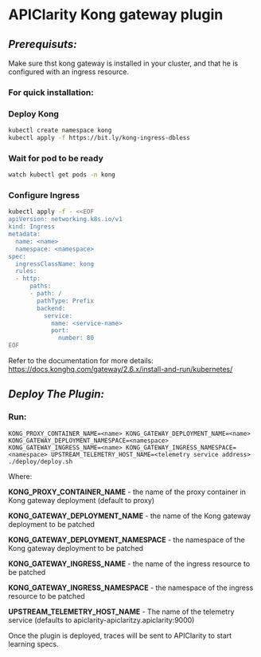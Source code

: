 # APIClarity Kong gateway plugin

## _Prerequisuts:_ 

Make sure thst kong gateway is installed in your cluster, and that he is configured with an ingress resource.

### For quick installation:

### Deploy Kong
```sh
kubectl create namespace kong
kubectl apply -f https://bit.ly/kong-ingress-dbless
```

### Wait for pod to be ready
```sh
watch kubectl get pods -n kong
```

### Configure Ingress
```sh
kubectl apply -f - <<EOF
apiVersion: networking.k8s.io/v1
kind: Ingress
metadata:
  name: <name>
  namespace: <namespace>
spec:
  ingressClassName: kong
  rules:
  - http:
      paths:
      - path: /
        pathType: Prefix
        backend:
          service:
            name: <service-name>
            port:
              number: 80
EOF
```

Refer to the documentation for more details: https://docs.konghq.com/gateway/2.6.x/install-and-run/kubernetes/

  
## _Deploy The Plugin:_
  
### Run:
  
```shell
KONG_PROXY_CONTAINER_NAME=<name> KONG_GATEWAY_DEPLOYMENT_NAME=<name> KONG_GATEWAY_DEPLOYMENT_NAMESPACE=<namespace> KONG_GATEWAY_INGRESS_NAME=<name> KONG_GATEWAY_INGRESS_NAMESPACE=<namespace> UPSTREAM_TELEMETRY_HOST_NAME=<telemetry service address> ./deploy/deploy.sh
```

Where:

**KONG_PROXY_CONTAINER_NAME** - the name of the proxy container in Kong gateway deployment (default to proxy)

**KONG_GATEWAY_DEPLOYMENT_NAME** - the name of the Kong gateway deployment to be patched

**KONG_GATEWAY_DEPLOYMENT_NAMESPACE** - the namespace of the Kong gateway deployment to be patched

**KONG_GATEWAY_INGRESS_NAME** - the name of the ingress resource to be patched

**KONG_GATEWAY_INGRESS_NAMESPACE** - the namespace of the ingress resource to be patched

**UPSTREAM_TELEMETRY_HOST_NAME** - The name of the telemetry service (defaults to apiclarity-apiclaritzy.apiclarity:9000)


Once the plugin is deployed, traces will be sent to APIClarity to start learning specs.
  



